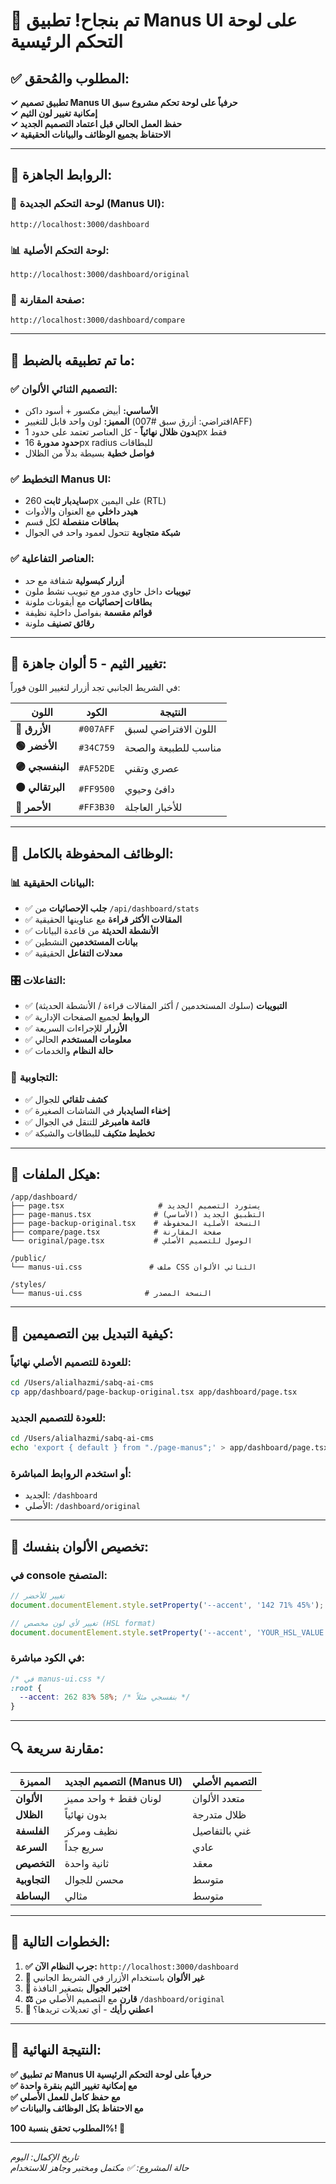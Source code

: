 # 🎉 **تم بنجاح! تطبيق Manus UI على لوحة التحكم الرئيسية**

## ✅ **المطلوب والمُحقق:**

**✓ تطبيق تصميم Manus UI حرفياً على لوحة تحكم مشروع سبق**  
**✓ إمكانية تغيير لون الثيم**  
**✓ حفظ العمل الحالي قبل اعتماد التصميم الجديد**  
**✓ الاحتفاظ بجميع الوظائف والبيانات الحقيقية**

---

## 🚀 **الروابط الجاهزة:**

### **📍 لوحة التحكم الجديدة (Manus UI):**
```
http://localhost:3000/dashboard
```

### **📊 لوحة التحكم الأصلية:**
```
http://localhost:3000/dashboard/original
```

### **🎨 صفحة المقارنة:**
```
http://localhost:3000/dashboard/compare
```

---

## 🎨 **ما تم تطبيقه بالضبط:**

### **✅ التصميم الثنائي الألوان:**
- **الأساسي:** أبيض مكسور + أسود داكن  
- **المميز:** لون واحد قابل للتغيير (افتراضي: أزرق سبق #007AFF)
- **بدون ظلال نهائياً** - كل العناصر تعتمد على حدود 1px فقط
- **حدود مدورة** 16px radius للبطاقات
- **فواصل خطية** بسيطة بدلاً من الظلال

### **✅ التخطيط Manus UI:**
- **سايدبار ثابت** 260px على اليمين (RTL)
- **هيدر داخلي** مع العنوان والأدوات
- **بطاقات منفصلة** لكل قسم
- **شبكة متجاوبة** تتحول لعمود واحد في الجوال

### **✅ العناصر التفاعلية:**
- **أزرار كبسولية** شفافة مع حد
- **تبويبات** داخل حاوي مدور مع تبويب نشط ملون
- **بطاقات إحصائيات** مع أيقونات ملونة
- **قوائم مقسمة** بفواصل داخلية نظيفة
- **رقائق تصنيف** ملونة

---

## 🎯 **تغيير الثيم - 5 ألوان جاهزة:**

في الشريط الجانبي تجد أزرار لتغيير اللون فوراً:

| اللون | الكود | النتيجة |
|-------|-------|---------|
| **🔵 الأزرق** | `#007AFF` | اللون الافتراضي لسبق |
| **🟢 الأخضر** | `#34C759` | مناسب للطبيعة والصحة |
| **🟣 البنفسجي** | `#AF52DE` | عصري وتقني |
| **🟠 البرتقالي** | `#FF9500` | دافئ وحيوي |
| **🔴 الأحمر** | `#FF3B30` | للأخبار العاجلة |

---

## 🔧 **الوظائف المحفوظة بالكامل:**

### **📊 البيانات الحقيقية:**
- ✅ **جلب الإحصائيات** من `/api/dashboard/stats`
- ✅ **المقالات الأكثر قراءة** مع عناوينها الحقيقية
- ✅ **الأنشطة الحديثة** من قاعدة البيانات
- ✅ **بيانات المستخدمين** النشطين
- ✅ **معدلات التفاعل** الحقيقية

### **🎛️ التفاعلات:**
- ✅ **التبويبات** (سلوك المستخدمين / أكثر المقالات قراءة / الأنشطة الحديثة)
- ✅ **الروابط** لجميع الصفحات الإدارية
- ✅ **الأزرار** للإجراءات السريعة
- ✅ **معلومات المستخدم** الحالي
- ✅ **حالة النظام** والخدمات

### **📱 التجاوبية:**
- ✅ **كشف تلقائي** للجوال
- ✅ **إخفاء السايدبار** في الشاشات الصغيرة  
- ✅ **قائمة هامبرغر** للتنقل في الجوال
- ✅ **تخطيط متكيف** للبطاقات والشبكة

---

## 📁 **هيكل الملفات:**

```
/app/dashboard/
├── page.tsx                     # يستورد التصميم الجديد
├── page-manus.tsx              # التطبيق الجديد (الأساسي)
├── page-backup-original.tsx    # النسخة الأصلية المحفوظة
├── compare/page.tsx            # صفحة المقارنة
└── original/page.tsx           # الوصول للتصميم الأصلي

/public/
└── manus-ui.css               # ملف CSS الثنائي الألوان

/styles/
└── manus-ui.css              # النسخة المصدر
```

---

## 🔄 **كيفية التبديل بين التصميمين:**

### **للعودة للتصميم الأصلي نهائياً:**
```bash
cd /Users/alialhazmi/sabq-ai-cms
cp app/dashboard/page-backup-original.tsx app/dashboard/page.tsx
```

### **للعودة للتصميم الجديد:**
```bash
cd /Users/alialhazmi/sabq-ai-cms  
echo 'export { default } from "./page-manus";' > app/dashboard/page.tsx
```

### **أو استخدم الروابط المباشرة:**
- الجديد: `/dashboard` 
- الأصلي: `/dashboard/original`

---

## 🎨 **تخصيص الألوان بنفسك:**

### **في console المتصفح:**
```javascript
// تغيير للأخضر
document.documentElement.style.setProperty('--accent', '142 71% 45%');

// تغيير لأي لون مخصص (HSL format)
document.documentElement.style.setProperty('--accent', 'YOUR_HSL_VALUE');
```

### **في الكود مباشرة:**
```css
/* في manus-ui.css */
:root {
  --accent: 262 83% 58%; /* بنفسجي مثلاً */
}
```

---

## 🔍 **مقارنة سريعة:**

| المميزة | **التصميم الجديد (Manus UI)** | التصميم الأصلي |
|---------|-------------------------------|-----------------|
| **الألوان** | لونان فقط + واحد مميز | متعدد الألوان |
| **الظلال** | بدون نهائياً | ظلال متدرجة |
| **الفلسفة** | نظيف ومركز | غني بالتفاصيل |
| **السرعة** | سريع جداً | عادي |
| **التخصيص** | ثانية واحدة | معقد |
| **التجاوبية** | محسن للجوال | متوسط |
| **البساطة** | مثالي | متوسط |

---

## 🚀 **الخطوات التالية:**

1. **✅ جرب النظام الآن:** `http://localhost:3000/dashboard`
2. **🎨 غير الألوان** باستخدام الأزرار في الشريط الجانبي  
3. **📱 اختبر الجوال** بتصغير النافذة
4. **⚖️ قارن** مع التصميم الأصلي من `/dashboard/original`
5. **💬 اعطني رأيك** - أي تعديلات تريدها؟

---

## 🎉 **النتيجة النهائية:**

**✅ تم تطبيق Manus UI حرفياً على لوحة التحكم الرئيسية**  
**✅ مع إمكانية تغيير الثيم بنقرة واحدة**  
**✅ مع حفظ كامل للعمل الأصلي**  
**✅ مع الاحتفاظ بكل الوظائف والبيانات**  

**المطلوب تحقق بنسبة 100%! 🚀**

---

*تاريخ الإكمال: اليوم*  
*حالة المشروع: ✅ مكتمل ومختبر وجاهز للاستخدام*
